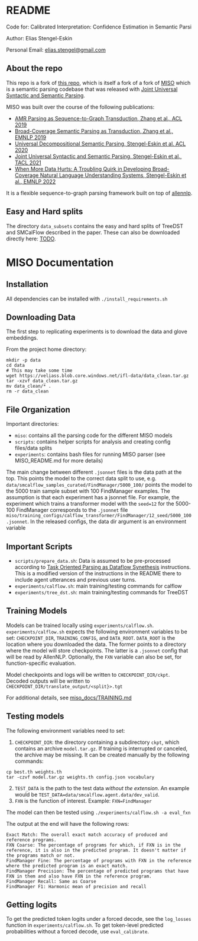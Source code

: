 # README 
Code for: Calibrated Interpretation: Confidence Estimation in Semantic Parsi

Author: Elias Stengel-Eskin

Personal Email: elias.stengel@gmail.com

## About the repo 
This repo is a fork of [this repo](https://github.com/microsoft/nlu-incremental-symbol-learning), which is itself a fork of a fork of [MISO](https://github.com/esteng/miso_uds) which is a semantic parsing codebase that was released with [Joint Universal Syntactic and Semantic Parsing](https://direct.mit.edu/tacl/article/doi/10.1162/tacl_a_00396/106796/Joint-Universal-Syntactic-and-Semantic-Parsing). 

MISO was built over the course of the following publications:  
- [AMR Parsing as Sequence-to-Graph Transduction, Zhang et al., ACL 2019](https://www.aclweb.org/anthology/P19-1009/)
- [Broad-Coverage Semantic Parsing as Transduction, Zhang et al., EMNLP 2019](https://www.aclweb.org/anthology/D19-1392/)
- [Universal Decompositional Semantic Parsing, Stengel-Eskin et al. ACL 2020](https://www.aclweb.org/anthology/2020.acl-main.746/)
- [Joint Universal Syntactic and Semantic Parsing, Stengel-Eskin et al., TACL 2021](https://direct.mit.edu/tacl/article/doi/10.1162/tacl_a_00396/106796/Joint-Universal-Syntactic-and-Semantic-Parsing)
- [When More Data Hurts: A Troubling Quirk in Developing Broad-Coverage Natural Language Understanding Systems, Stengel-Eskin et al., EMNLP 2022](https://arxiv.org/abs/2205.12228)

It is a flexible sequence-to-graph parsing framework built on top of [allennlp](https://github.com/allenai/allennlp).  


## Easy and Hard splits
The directory `data_subsets` contains the easy and hard splits of TreeDST and SMCalFlow described in the paper. 
These can also be downloaded directly here: [TODO](TODO).

# MISO Documentation
## Installation 

All dependencies can be installed with `./install_requirements.sh` 

## Downloading Data
The first step to replicating experiments is to download the data and glove embeddings.

From the project home directory:

```
mkdir -p data 
cd data
# This may take some time 
wget https://veliass.blob.core.windows.net/ifl-data/data_clean.tar.gz
tar -xzvf data_clean.tar.gz 
mv data_clean/* .
rm -r data_clean 
```


## File Organization 
Important directories: 
- `miso`: contains all the parsing code for the different MISO models 
- `scripts`: contains helper scripts for analysis and creating config files/data splits 
- `experiments`: contains bash files for running MISO parser (see MISO_README.md for more details) 

The main change between different `.jsonnet` files is the data path at the top. This points the model to the correct data split to use, e.g. `data/smcalflow_samples_curated/FindManager/5000_100/` 
points the model to the 5000 train sample subset with 100 FindManager examples. 
The assumption is that each experiment has a jsonnet file.
For example, the experiment which trains a transformer model with the `seed=12` for the 5000-100 FindManager corresponds to the `.jsonnet` file `miso/training_configs/calflow_transformer/FindManager/12_seed/5000_100.jsonnet`. 
In the released configs, the data dir argument is an environment variable 


## Important Scripts
- `scripts/prepare_data.sh`: Data is assumed to be pre-processed according to [Task Oriented Parsing as Dataflow Synethesis](https://github.com/microsoft/task_oriented_dialogue_as_dataflow_synthesis) instructions. This is a modified version of the instructions in the README there to include agent utterances and previous user turns. 
- `experiments/calflow.sh`: main training/testing commands for calflow
- `experiments/tree_dst.sh`: main training/testing commands for TreeDST


## Training Models 
Models can be trained locally using `experiments/calflow.sh`. 
`experiments/calflow.sh` expects the following environment variables to be set: `CHECKPOINT_DIR`, `TRAINING_CONFIG`, and `DATA_ROOT`. `DATA_ROOT` is the location where you downloaded the data. 
The former points to a directory where the model will store checkpoints. The latter is a `.jsonnet` config that will be read by AllenNLP. 
Optionally, the `FXN` variable can also be set, for function-specific evaluation. 

Model checkpoints and logs will be written to `CHECKPOINT_DIR/ckpt`. Decoded outputs will be written to `CHECKPOINT_DIR/translate_output/<split}>.tgt` 


For additional details, see [miso_docs/TRAINING.md](miso_docs/TRAINING.md) 

## Testing models 
The following environment variables need to set:
1. `CHECKPOINT_DIR`: the directory containing a subdirectory `ckpt`, which contains an archive `model.tar.gz`. If training is interrupted or canceled, the archive may be missing. It can be created manually by the following commands: 
```cd $CHECKPOINT_DIR/ckpt
cp best.th weights.th 
tar -czvf model.tar.gz weights.th config.json vocabulary
```
2. `TEST_DATA` is the path to the test data *without the extension*. An example would be `TEST_DATA=data/smcalflow.agent.data/dev_valid`. 
3. `FXN` is the function of interest. Example: `FXN=FindManager` 

The model can then be tested using `./experiments/calflow.sh -a eval_fxn`  

The output at the end will have the following rows: 

```
Exact Match: The overall exact match accuracy of produced and reference programs. 
FXN Coarse: The percentage of programs for which, if FXN is in the reference, it is also in the predicted program. It doesn't matter if the programs match or not. 
FindManager Fine: The percentage of programs with FXN in the reference where the predicted program is an exact match. 
FindManager Precision: The percentage of predicted programs that have FXN in them and also have FXN in the reference program. 
FindManager Recall: Same as Coarse 
FindManager F1: Harmonic mean of precision and recall 
```

## Getting logits
To get the predicted token logits under a forced decode, see the `log_losses` function in `experiments/calflow.sh`. 
To get token-level predicted probabilities without a forced decode, use `eval_calibrate`. 
